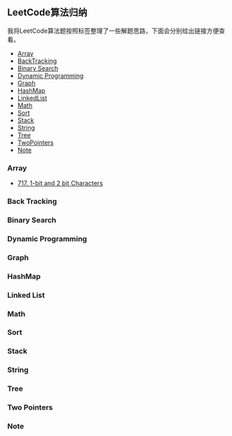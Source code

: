 ## LeetCode算法归纳

我将LeetCode算法题按照标签整理了一些解题思路，下面会分别给出链接方便查看。

* [Array](#Array)
* [BackTracking](#Back-Tracking)
* [Binary Search](#Binary-Search)
* [Dynamic Programming](#Dynamic-Programming)
* [Graph](#Graph)
* [HashMap](#HashMap)
* [LinkedList](#Linked-List)
* [Math](#Math)
* [Sort](#Sort)
* [Stack](#Stack)
* [String](#String)
* [Tree](#Tree)
* [TwoPointers](#Two-Pointers)
* [Note](#Note)


### Array
  * [717. 1-bit and 2 bit Characters]()

### Back Tracking

### Binary Search

### Dynamic Programming

### Graph

### HashMap

### Linked List

### Math

### Sort

### Stack

### String

### Tree

### Two Pointers

### Note


